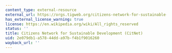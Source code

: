 ```yaml
---
content_type: external-resource
external_url: https://orgs.tigweb.org/citizens-network-for-sustainable-development
has_external_license_warning: true
license: https://en.wikipedia.org/wiki/All_rights_reserved
status: ''
title: Citizens Network for Sustainable Development (CitNet)
uid: 2e079db1-a578-44dd-a97b-f4b1f9016260
wayback_url: ''
---
```

